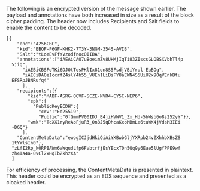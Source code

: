 
The following is an encrypted version of the message shown earlier. 
The payload and annotations have both increased in size as a result
of the block cipher padding. The header now
includes Recipients and Salt fields to enable the content to be decoded.

~~~~
[{
    "enc":"A256CBC",
    "kid":"EBQF-F6GF-KHK2-7T3Y-3NGM-354S-AVIB",
    "Salt":"tLoYEvFfsVzodfnocOIIBA",
    "annotations":["iAEAiCAO7uBoeimZv8UHMjIqTi83ZIscsGLQBSXVbhTl4p
  5jig",
      "iAEBiCBSFoTKi6DJ0tTosPKlIx81on8S5FsdjVBiYrul-EaBOg",
      "iAECiDA0eIccrfZ4slY4b55_VUEn1LiBsFY8aEWN4S5UiU2x90qVEnkBtu
  EFSRpJBNRufq4"
      ],
    "recipients":[{
        "kid":"MABF-ASRG-OGVF-SCZE-NVR4-CY5C-NEP6",
        "epk":{
          "PublicKeyECDH":{
            "crv":"Ed25519",
            "Public":"0fQmmPV00IDJ_E4jiHVWV1_Zx_Hd-5bWsb6o8s252yY"}},
        "wmk":"TcXX1ryReAoFjuR3_On8J5qDhcaKxoMBmLe6tuWK4jVdsM3IEi
  -DGQ"}
      ],
    "ContentMetaData":"ewogICJjdHkiOiAiYXBwbGljYXRpb24vZXhhbXBsZS
  1tYWlsIn0"},
  "zLfI2Rp_k0RPBAWm6aWqudLfp6FvbtrfjEsYEcxT0n5Qq9y6Eae5lUgYPPE9wf
  zh4Ia4a-0vCl2xHqIbZkhzXA"
  ]
~~~~

For efficiency of processing, the ContentMetaData is presented in plaintext.
This header could be encrypted as an EDS sequence and presented as a 
cloaked header.

